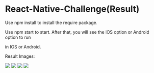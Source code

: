 # React-Native-Challenge(Result)

Use npm install to install the require package.

Use npm start to start. After that, you will see the IOS option or Android option to run

in IOS or Android.

Result Images:

<img src="list.jpg"/>

<img src="record1.jpg"/>

<img src="record2.jpg"/>

<img src="norecord.jpg"/>
